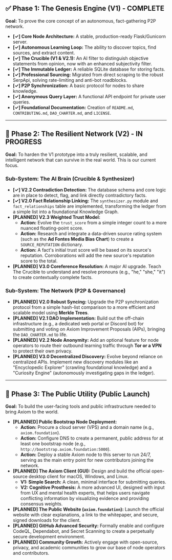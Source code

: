 ## ✅ Phase 1: The Genesis Engine (V1) - COMPLETE

**Goal:** To prove the core concept of an autonomous, fact-gathering P2P network.

-   **[✓] Core Node Architecture:** A stable, production-ready Flask/Gunicorn server.
-   **[✓] Autonomous Learning Loop:** The ability to discover topics, find sources, and extract content.
-   **[✓] The Crucible (V1 & V2.1):** An AI filter to distinguish objective statements from opinion, now with an enhanced subjectivity filter.
-   **[✓] The Immutable Ledger:** A reliable SQLite database for storing facts.
-   **[✓] Professional Sourcing:** Migrated from direct scraping to the robust SerpApi, solving rate-limiting and anti-bot roadblocks.
-   **[✓] P2P Synchronization:** A basic protocol for nodes to share knowledge.
-   **[✓] Anonymous Query Layer:** A functional API endpoint for private user queries.
-   **[✓] Foundational Documentation:** Creation of `README.md`, `CONTRIBUTING.md`, `DAO_CHARTER.md`, and `LICENSE`.

---

## 🚧 Phase 2: The Resilient Network (V2) - IN PROGRESS

**Goal:** To harden the V1 prototype into a truly resilient, scalable, and intelligent network that can survive in the real world. This is our current focus.

### Sub-System: The AI Brain (Crucible & Synthesizer)
-   **[✓] V2.2 Contradiction Detection:** The database schema and core logic are in place to detect, flag, and link directly contradictory facts.
-   **[✓] V2.0 Fact Relationship Linking:** The `synthesizer.py` module and `fact_relationships` table are implemented, transforming the ledger from a simple list into a foundational Knowledge Graph.
-   **[PLANNED] V2.3 Weighted Trust Model:**
    -   **Action:** Evolve the `trust_score` from a simple integer count to a more nuanced floating-point score.
    -   **Action:** Research and integrate a data-driven source rating system (such as the **Ad Fontes Media Bias Chart**) to create a `SOURCE_REPUTATION` dictionary.
    -   **Action:** A fact's initial trust score will be based on its source's reputation. Corroborations will add the new source's reputation score to the total.
-   **[PLANNED] V3.0 Coreference Resolution:** A major AI upgrade. Teach The Crucible to understand and resolve pronouns (e.g., "he," "she," "it") to create contextually complete facts.

### Sub-System: The Network (P2P & Governance)
-   **[PLANNED] V2.0 Robust Syncing:** Upgrade the P2P synchronization protocol from a simple hash-list comparison to a more efficient and scalable model using **Merkle Trees**.
-   **[PLANNED] V2.1 DAO Implementation:** Build out the off-chain infrastructure (e.g., a dedicated web portal or Discord bot) for submitting and voting on Axiom Improvement Proposals (AIPs), bringing the `DAO_CHARTER.md` to life.
-   **[PLANNED] V2.2 Node Anonymity:** Add an optional feature for node operators to route their outbound learning traffic through **Tor or a VPN** to protect their own privacy.
-   **[PLANNED] V3.0 Decentralized Discovery:** Evolve beyond reliance on centralized APIs. Implement new discovery modules like an "Encyclopedic Explorer" (crawling foundational knowledge) and a "Curiosity Engine" (autonomously investigating gaps in the ledger).

---

## 🚀 Phase 3: The Public Utility (Public Launch)

**Goal:** To build the user-facing tools and public infrastructure needed to bring Axiom to the world.

-   **[PLANNED] Public Bootstrap Node Deployment:**
    -   **Action:** Procure a cloud server (VPS) and a domain name (e.g., `axiom.foundation`).
    -   **Action:** Configure DNS to create a permanent, public address for at least one bootstrap node (e.g., `http://bootstrap.axiom.foundation:5000`).
    -   **Action:** Deploy a stable Axiom node to this server to run 24/7, serving as the main entry point for new contributors joining the network.
-   **[PLANNED] The Axiom Client (GUI):** Design and build the official open-source desktop client for macOS, Windows, and Linux.
    -   **V1: Simple Search:** A clean, minimal interface for submitting queries.
    -   **V2: Cognitive Prosthesis:** A more advanced UI, designed with input from UX and mental health experts, that helps users navigate conflicting information by visualizing evidence and providing consensus weights.
-   **[PLANNED] The Public Website (`axiom.foundation`):** Launch the official website with clear explanations, a link to the whitepaper, and secure, signed downloads for the client.
-   **[PLANNED] GitHub Advanced Security:** Formally enable and configure CodeQL, Dependabot, and Secret Scanning to create a perpetually secure development environment.
-   **[PLANNED] Community Growth:** Actively engage with open-source, privacy, and academic communities to grow our base of node operators and contributors.
